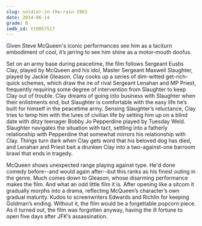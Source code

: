 ```yaml
---
slug: soldier-in-the-rain-1963
date: 2014-06-14
grade: B
imdb_id: tt0057517
---
```


Given Steve McQueen's iconic performances see him as a taciturn embodiment of cool, it’s jarring to see him shine as a motor-mouth doofus.

Set on an army base during peacetime, the film follows Sergeant Eustis Clay, played by McQueen and his idol, Master Sergeant Maxwell Slaughter, played by Jackie Gleason. Clay cooks up a series of dim-witted get-rich-quick schemes, which draw the ire of rival Sergeant Lenahan and MP Priest, frequently requiring some degree of intervention from Slaughter to keep Clay out of trouble. Clay dreams of going into business with Slaughter when their enlistments end, but Slaughter is comfortable with the easy life he’s built for himself in the peacetime army. Sensing Slaughter’s reluctance, Clay tries to temp him with the lures of civilian life by setting him up on a blind date with ditzy teenager Bobby Jo Pepperdine played by Tuesday Weld. Slaughter navigates the situation with tact, settling into a fatherly relationship with Pepperdine that somewhat mirrors his relationship with Clay. Things turn dark when Clay gets word that his beloved dog has died, and Lenahan and Priest bait a drunken Clay into a two-against-one barroom brawl that ends in tragedy.

McQueen shows unexpected range playing against type. He'd done comedy before--and would again after--but this ranks as his finest outing in the genre. Much comes down to Gleason, whose disarming performance makes the film. And what an odd little film it is. After opening like a sitcom it gradually morphs into a drama, reflecting McQueen’s character’s own gradual maturity. Kudos to screenwriters Edwards and Richlin for keeping Goldman’s ending. Without it, the film would be a forgettable popcorn piece. As it turned out, the film was forgotten anyway, having the ill fortune to open five days after JFK’s assassination.
